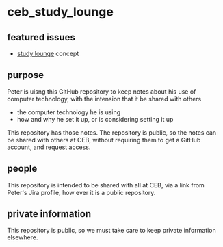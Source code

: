# ceb_study_lounge

## featured issues
* [study lounge](https://github.com/peter-dobson-ceb/ceb_study_lounge/issues/6) concept 

## purpose
Peter is uisng this GitHub repository to keep notes about his use of computer technology, with the intension that it be shared with others

- the computer technology he is using
- how and why he set it up, or is considering setting it up

This repository has those notes.  The repository is public, so the notes can be shared with others at CEB, without requiring them to get a GitHub account, and request access.

## people
This repository is intended to be shared with all at CEB, via a link from Peter's Jira profile, how ever it is a public repository.

## private information
This repository is public, so we must take care to keep private information elsewhere.
